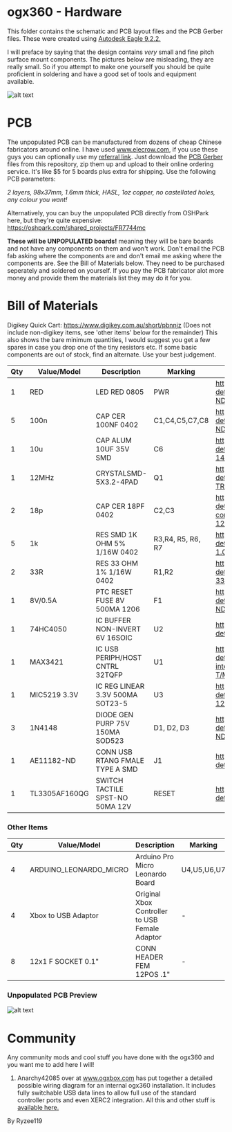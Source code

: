 


# ogx360 - Hardware

This folder contains the schematic and PCB layout files and the PCB Gerber files. These were created using [Autodesk Eagle 9.2.2.](https://www.autodesk.com/products/eagle/overview)

I will preface by saying that the design contains *very* small and fine pitch surface mount components. The pictures below are misleading, they are really small. So if you attempt to make one yourself you should be quite proficient in soldering and have a good set of tools and equipment available. 

![alt text](https://github.com/Ryzee119/ogx360/blob/master/Images/pcb2.jpg?raw=true "ogx360-1")

# PCB
The unpopulated PCB can be manufactured from dozens of cheap Chinese fabricators around online. I have used www.elecrow.com, if you use these guys you can optionally use my [referral link](http://www.elecrow.com/referral-program/MTEzNjlqMnQ=/). Just download the [PCB Gerber](https://github.com/Ryzee119/ogx360/tree/master/Hardware/Gerbers) files from this repository, zip them up and upload to their online ordering service. It's like $5 for 5 boards plus extra for shipping.
Use the following PCB parameters:

*2 layers, 98x37mm, 1.6mm thick, HASL, 1oz copper, no castellated holes, any colour you want!*

Alternatively, you can buy the unpopulated PCB directly from OSHPark here, but they're quite expensive: https://oshpark.com/shared_projects/FR7744mc

**These will be UNPOPULATED boards!** meaning they will be bare boards and not have any components on them and won't work. Don't email the PCB fab asking where the components are and don't email me asking where the components are. See the Bill of Materials below. They need to be purchased seperately and soldered on yourself. If you pay the PCB fabricator alot more money and provide them the materials list they may do it for you.

# Bill of Materials
Digikey Quick Cart: https://www.digikey.com.au/short/pbnnjz (Does not include non-digikey items, see 'other items' below for the remainder)
This also shows the bare minimum quantities, I would suggest you get a few spares in case you drop one of the tiny resistors etc. If some basic components are out of stock, find an alternate. Use your best judgement.

| Qty | Value/Model | Description | Marking | URL |
| --- | --- | --- | --- | --- |
| 1 | RED | LED RED 0805 | PWR | https://www.digikey.com.au/product-detail/en/150080RS75000/732-4984-1-ND |
| 5 | 100n | CAP CER 100NF 0402 | C1,C4,C5,C7,C8 | https://www.digikey.com.au/product-detail/en/885012205018/732-7513-1-ND |
| 1 | 10u | CAP ALUM 10UF 35V SMD | C6 | https://www.digikey.com.au/product-detail/en/kemet/EDK106M035A9BAA/399-14794-1-ND |
| 1 | 12MHz | CRYSTALSMD-5X3.2-4PAD | Q1 | https://www.digikey.com.au/product-detail/en/ECS-120-12-30B-AGM-TR/XC2676CT-ND |
| 2 | 18p | CAP CER 18PF 0402 | C2,C3 | https://www.digikey.com.au/product-detail/en/walsin-technology-corporation/0402N180J500CT/1292-1266-1-ND |
| 5 | 1k | RES SMD 1K OHM 5% 1/16W 0402 | R3,R4, R5, R6, R7 | https://www.digikey.com.au/product-detail/en/yageo/RC0402JR-071KL/311-1.0KJRCT-ND |
| 2 | 33R | RES 33 OHM 1% 1/16W 0402 | R1,R2 | https://www.digikey.com.au/product-detail/en/yageo/RC0402FR-0733RL/311-33.0LRCT-ND |
| 1 | 8V/0.5A | PTC RESET FUSE 8V 500MA 1206 | F1 | https://www.digikey.com.au/product-detail/en/0ZCJ0050FF2G/507-1802-1-ND |
| 1 | 74HC4050 | IC BUFFER NON-INVERT 6V 16SOIC | U2 | https://www.digikey.com.au/product-detail/en/74HC4050D/74HC4050DCT-ND |
| 1 | MAX3421 | IC USB PERIPH/HOST CNTRL 32TQFP | U1 | https://www.digikey.com.au/product-detail/en/maxim-integrated/MAX3421EEHJ-T/MAX3421EEHJ-TCT-ND |
| 1 | MIC5219 3.3V | IC REG LINEAR 3.3V 500MA SOT23-5 | U3 | https://www.digikey.com.au/product-detail/en/MIC5219-3.3YM5-TR/576-1281-1-ND |
| 3 | 1N4148 | DIODE GEN PURP 75V 150MA SOD523 | D1, D2, D3 | https://www.digikey.com.au/product-detail/en/1N4148X-TP/1N4148XTPMSCT-ND |
| 1 | AE11182-ND | CONN USB RTANG FMALE TYPE A SMD | J1 | https://www.digikey.com.au/product-detail/en/AU-Y1006/AE11182-ND |
| 1 | TL3305AF160QG | SWITCH TACTILE SPST-NO 50MA 12V | RESET | https://www.digikey.com.au/product-detail/en/TL3305AF160QG/EG5350CT-ND |

### Other Items
| Qty | Value/Model | Description | Marking | URL |
| --- | --- | --- | --- | --- |
| 4 | ARDUINO_LEONARDO_MICRO | Arduino Pro Micro Leonardo Board | U4,U5,U6,U7 | [Any clones](https://www.aliexpress.com/item/New-Pro-Micro-for-arduino-ATmega32U4-5V-16MHz-Module-with-2-row-pin-header-For-Leonardo/32768308647.html). Only one is compulsory. 2,3 and 4 will add support for Player 2,3, 4 respectively. Make sure you get the 5V/16Mhz variant. |
| 4 | Xbox to USB Adaptor | Original Xbox Controller to USB Female Adaptor | - | [Wherever you can find them](https://www.aliexpress.com/item/For-XBOX-USB-CABLE-Female-USB-to-Original-Xbox-Adapter-Cable-Convertion-Line/32952259456.html). You will also need a [short Micro USB cable or adaptor ](https://www.aliexpress.com/item/Newest-USB-to-Micro-5p-USB-Adapter-Converter-USB-2-0-A-Male-to-Micro/32848917453.html) to connect to the Arduino boards.  |
| 8 | 12x1 F SOCKET 0.1" | CONN HEADER FEM 12POS .1" | - | For example https://www.sparkfun.com/products/115. Optional. |


### Unpopulated PCB Preview
![alt text](https://github.com/Ryzee119/ogx360/blob/master/Images/pcb.jpg?raw=true "ogx360-2")

# Community
Any community mods and cool stuff you have done with the ogx360 and you want me to add here I will!
1. Anarchy42085 over at www.ogxbox.com has put together a detailed possible wiring diagram for an internal ogx360 installation. It includes fully switchable USB data lines to allow full use of the standard controller ports and even XERC2 integration. All this and other stuff is [available here.](https://drive.google.com/drive/folders/1RyqyB42XzIUHupb7ZMqJmVH6tJKyBwMU) 

By Ryzee119

